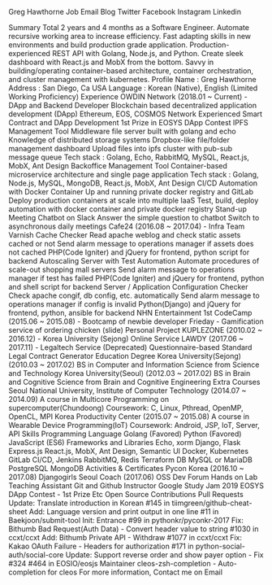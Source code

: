 Greg Hawthorne Job
Email Blog Twitter Facebook Instagram Linkedin


Summary
Total 2 years and 4 months as a Software Engineer.
Automate recursive working area to increase efficiency.
Fast adapting skills in new environments and build production grade application.
Production-experienced REST API with Golang, Node.js, and Python.
Create sleek dashboard with React.js and MobX from the bottom.
Savvy in building/operating container-based architecture, container orchestration, and cluster management with kubernetes.
Profile
Name : Greg Hawthorne
Address : San Diego, Ca USA
Language : Korean (Native), English (Limited Working Proficiency)
Experience
OWDIN Network (2018.01 ~ Current) - DApp and Backend Developer
Blockchain based decentralized application development (DApp)
Ethereum, EOS, COSMOS Network
Experienced Smart Contract and DApp Development
1st Prize in EOSYS DApp Contest
IPFS Management Tool
Middleware file server built with golang and echo
Knowledge of distributed storage systems
Dropbox-like file/folder management dashboard
Upload files into ipfs cluster with pub-sub message queue
Tech stack : Golang, Echo, RabbitMQ, MySQL, React.js, MobX, Ant Design
Backoffice Management Tool
Container-based microservice architecture and single page application
Tech stack : Golang, Node.js, MySQL, MongoDB, React.js, MobX, Ant Design
CI/CD Automation with Docker Container
Up and running private docker registry and GitLab
Deploy production containers at scale into multiple IaaS
Test, build, deploy automation with docker container and private docker registry
Stand-up Meeting Chatbot on Slack
Answer the simple question to chatbot
Switch to asynchronous daily meetings
Cafe24 (2016.08 ~ 2017.04) - Infra Team
Varnish Cache Checker
Read apache weblog and check static assets cached or not
Send alarm message to operations manager if assets does not cached
PHP(Code Igniter) and jQuery for frontend, python script for backend
Autoscaling Server with Test Automation
Automate procedures of scale-out shopping mall servers
Send alarm message to operations manager if test has failed
PHP(Code Igniter) and jQuery for frontend, python and shell script for backend
Server / Application Configuration Checker
Check apache congif, db config, etc. automatically
Send alarm message to operations manager if config is invalid
Python(Django) and jQuery for frontend, python, ansible for backend
NHN Entertainment 1st CodeCamp (2015.06 ~ 2015.08) - Bootcamp of newbie developer
Frieday - Gamification service of ordering chicken (slide)
Personal Project
KUPLEZONE (2010.02 ~ 2016.12) - Korea University (Sejong) Online Service
LAWDY (2017.06 ~ 2017.11) - Legaltech Service (Deprecated)
Questionnaire-based Standard Legal Contract Generator
Education
Degree
Korea University(Sejong) (2010.03 ~ 2017.02)
BS in Computer and Information Science from Science and Technology
Korea University(Seoul) (2012.03 ~ 2017.02)
BS in Brain and Cognitive Science from Brain and Cognitive Engineering
Extra Courses
Seoul National University, Institute of Computer Technology (2014.07 ~ 2014.09)
A course in Multicore Programming on supercomputer(Chundoong)
Coursework: C, Linux, Pthread, OpenMP, OpenCL, MPI
Korea Productivity Center (2015.07 ~ 2015.08)
A course in Wearable Device Programming(IoT)
Coursework: Android, JSP, IoT, Server, API
Skills
Programming Language
Golang (Favored)
Python (Favored)
JavaScript (ES6)
Frameworks and Libraries
Echo, xorm
Django, Flask
Express.js
React.js, MobX, Ant Design, Semantic UI
Docker, Kubernetes
GitLab CI/CD, Jenkins
RabbitMQ, Redis
Terraform
DB
MySQL or MariaDB
PostgreSQL
MongoDB
Activities & Certificates
Pycon Korea (2016.10 ~ 2017.08)
Djangogirls Seoul Coach (2017.06)
OSS Dev Forum Hands on Lab Teaching Assistant
Git and Github Instructor
Google Study Jam 2019
EOSYS DApp Contest - 1st Prize
Etc
Open Source Contributions
Pull Requests
Update: Translate introduction in Korean #145 in tiimgreen/github-cheat-sheet
Add: Language version and print output in one line #11 in Baekjoon/submit-tool
Init: Entrance #99 in pythonkr/pyconkr-2017
Fix: Bithumb Bad Request(Auth Data) - Convert header value to string #1030 in ccxt/ccxt
Add: Bithumb Private API - Withdraw #1077 in ccxt/ccxt
Fix: Kakao OAuth Failure - Headers for authorization #171 in python-social-auth/social-core
Update: Support reverse order and show payer option - Fix #324 #464 in EOSIO/eosjs
Maintainer
cleos-zsh-completion - Auto-completion for cleos
For more information, Contact me on Email
